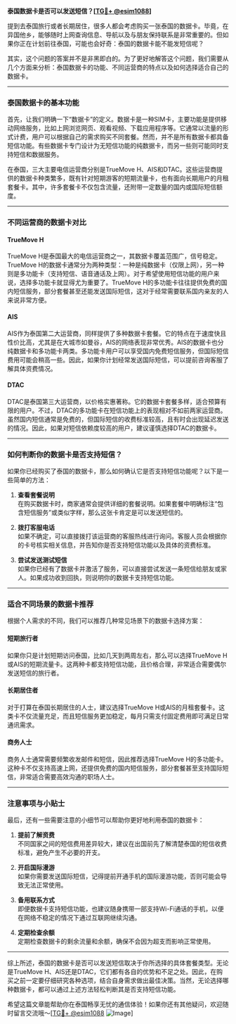**泰国数据卡是否可以发送短信？[[TG💪+ @esim1088](https://t.me/s/esim1088)]**

提到去泰国旅行或者长期居住，很多人都会考虑购买一张泰国的数据卡。毕竟，在异国他乡，能够随时上网查询信息、导航以及与朋友保持联系是非常重要的。但如果你正在计划前往泰国，可能也会好奇：泰国的数据卡能不能发短信呢？

其实，这个问题的答案并不是非黑即白的。为了更好地解答这个问题，我们需要从几个方面来分析：泰国数据卡的功能、不同运营商的特点以及如何选择适合自己的数据卡。

---

### 泰国数据卡的基本功能

首先，让我们明确一下“数据卡”的定义。数据卡是一种SIM卡，主要功能是提供移动网络服务，比如上网浏览网页、观看视频、下载应用程序等。它通常以流量的形式计费，用户可以根据自己的需求购买不同套餐。然而，并不是所有数据卡都具备短信功能。有些数据卡专门设计为无短信功能的纯数据卡，而另一些则可能同时支持短信和数据服务。

在泰国，三大主要电信运营商分别是TrueMove H、AIS和DTAC。这些运营商提供的数据卡种类繁多，既有针对短期游客的短期流量卡，也有面向长期用户的月租套餐卡。其中，许多套餐卡不仅包含流量，还附带一定数量的国内或国际短信额度。

---

### 不同运营商的数据卡对比

#### TrueMove H
TrueMove H是泰国最大的电信运营商之一，其数据卡覆盖范围广，信号稳定。TrueMove H的数据卡通常分为两种类型：一种是纯数据卡（仅限上网），另一种则是多功能卡（支持短信、语音通话及上网）。对于希望使用短信功能的用户来说，选择多功能卡就显得尤为重要了。TrueMove H的多功能卡往往提供免费的国内短信服务，部分套餐甚至还能发送国际短信，这对于经常需要联系国内亲友的人来说非常方便。

#### AIS
AIS作为泰国第二大运营商，同样提供了多种数据卡套餐。它的特点在于速度快且性价比高，尤其是在大城市如曼谷，AIS的网络表现非常优秀。AIS的数据卡也分纯数据卡和多功能卡两类。多功能卡用户可以享受国内免费短信服务，但国际短信费用可能会稍高一些。因此，如果你计划经常发送国际短信，可以提前咨询客服了解具体资费情况。

#### DTAC
DTAC是泰国第三大运营商，以价格实惠著称。它的数据卡套餐多样，适合预算有限的用户。不过，DTAC的多功能卡在短信功能上的表现相对不如前两家运营商。虽然国内短信通常是免费的，但国际短信的收费标准较高，且有时会出现延迟发送的情况。因此，如果对短信依赖度较高的用户，建议谨慎选择DTAC的数据卡。

---

### 如何判断你的数据卡是否支持短信？

如果你已经购买了泰国的数据卡，那么如何确认它是否支持短信功能呢？以下是一些简单的方法：

1. **查看套餐说明**  
   在购买数据卡时，商家通常会提供详细的套餐说明。如果套餐中明确标注“包含短信服务”或类似字样，那么这张卡肯定是可以发送短信的。

2. **拨打客服电话**  
   如果不确定，可以直接拨打该运营商的客服热线进行询问。客服人员会根据你的卡号核实相关信息，并告知你是否支持短信功能以及具体的资费标准。

3. **尝试发送测试短信**  
   如果你已经有了数据卡并激活了服务，可以直接尝试发送一条短信给朋友或家人。如果成功收到回执，则说明你的数据卡支持短信功能。

---

### 适合不同场景的数据卡推荐

根据个人需求的不同，我们可以推荐几种常见场景下的数据卡选择方案：

#### 短期旅行者
如果你只是计划短期访问泰国，比如几天到两周左右，那么可以选择TrueMove H或AIS的短期流量卡。这两种卡都支持短信功能，且价格合理，非常适合需要偶尔发送短信的旅行者。

#### 长期居住者
对于打算在泰国长期居住的人士，建议选择TrueMove H或AIS的月租套餐卡。这类卡不仅流量充足，而且短信服务更加稳定，每月只需支付固定费用即可满足日常通讯需求。

#### 商务人士
商务人士通常需要频繁收发邮件和短信，因此推荐选择TrueMove H的多功能卡。这种卡不仅支持高速上网，还提供免费的国内短信服务，部分套餐甚至支持国际短信，非常适合需要高效沟通的职场人士。

---

### 注意事项与小贴士

最后，还有一些需要注意的小细节可以帮助你更好地利用泰国的数据卡：

1. **提前了解资费**  
   不同国家之间的短信费用差异较大，建议在出国前先了解清楚泰国的短信收费标准，避免产生不必要的开支。

2. **开启国际漫游**  
   如果你需要发送国际短信，记得提前开通手机的国际漫游功能，否则可能会导致无法正常使用。

3. **备用联系方式**  
   即便数据卡支持短信功能，也建议随身携带一部支持Wi-Fi通话的手机，以便在网络不稳定的情况下通过互联网继续沟通。

4. **定期检查余额**  
   定期检查数据卡的剩余流量和余额，确保不会因为超支而影响正常使用。

---

综上所述，泰国的数据卡是否可以发送短信取决于你所选择的具体套餐类型。无论是TrueMove H、AIS还是DTAC，它们都有各自的优势和不足之处。因此，在购买之前一定要仔细研究各种选项，结合自身需求做出最佳决策。当然，无论选择哪种数据卡，都可以通过上述方法轻松判断其是否支持短信功能。

希望这篇文章能帮助你在泰国畅享无忧的通信体验！如果你还有其他疑问，欢迎随时留言交流哦～[[TG💪+ @esim1088](https://t.me/s/esim1088) ![Image](https://i.postimg.cc/4NQfJmqS/Snipaste-2025-05-13-00-14-12.png)]
